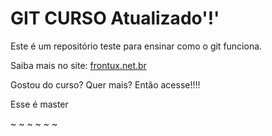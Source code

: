 # GIT CURSO Atualizado'!'

Este é um repositório teste para ensinar como o git funciona.

Saiba mais no site: [frontux.net.br](http://frontux.net.br)

Gostou do curso? Quer mais? Então acesse!!!!

Esse é master

~
~
~
~
~
~
